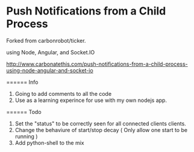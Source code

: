 Push Notifications from a Child Process
======

Forked from carbonrobot/ticker.

using Node, Angular, and Socket.IO

http://www.carbonatethis.com/push-notifications-from-a-child-process-using-node-angular-and-socket-io

======
Info

1. Going to add comments to all the code 
2. Use as a learning experince for use with my own nodejs app.


====== 
Todo

1. Set the "status" to be correctly seen for all connected clients clients.
2. Change the behaviure of start/stop decay ( Only allow one start to be running ) 
3. Add python-shell to the mix
